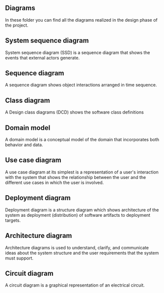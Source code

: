 ## Diagrams
In these folder you can find all the diagrams realized in the design phase of the project.
## System sequence diagram
System sequence diagram (SSD) is a sequence diagram that shows the events that external actors generate.
## Sequence diagram
A sequence diagram shows object interactions arranged in time sequence.
## Class diagram
A Design class diagrams (DCD) shows the software class definitions
## Domain model
A domain model is a conceptual model of the domain that incorporates both behavior and data.
## Use case diagram
A use case diagram at its simplest is a representation of a user's interaction with the system that shows the relationship between the user and the different use cases in which the user is involved.
## Deployment diagram
Deployment diagram is a structure diagram which shows architecture of the system as deployment (distribution) of software artifacts to deployment targets.
## Architecture diagram
Architecture diagrams  is used to understand, clarify, and communicate ideas about the system structure and the user requirements that the system must support.
## Circuit diagram
A circuit diagram is a graphical representation of an electrical circuit. 